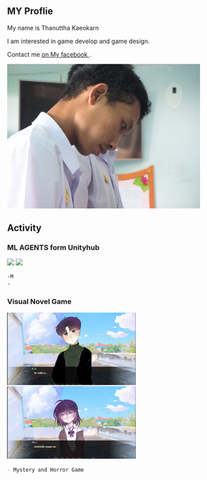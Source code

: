 ## MY Proflie 

My name is Thanuttha Kaeokarn

I am interested in game develop and game design.

Contact me [on My facebook ](https://www.facebook.com/profile.php?id=100005243828846).

<img src="images/team.jpg" width="450">


## Activity
### ML AGENTS form Unityhub

<p float="left">
  <img src="images/.jpg" width="300">
  <img src="images/.jpg" width="300">
</p>  

```markdown
-M
-
```

### Visual Novel Game

<p float="left">
  <img src="images/VN1.jpg" width="300">
  <img src="images/VN2.jpg" width="300">
</p> 

```markdown
- Mystery and Horror Game
```
